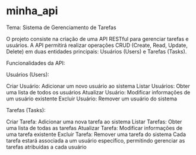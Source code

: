 # minha_api
Tema: Sistema de Gerenciamento de Tarefas

O projeto consiste na criação de uma API RESTful para gerenciar tarefas e usuários. A API permitirá realizar operações CRUD (Create, Read, Update, Delete) em duas entidades principais: Usuários (Users) e Tarefas (Tasks).

Funcionalidades da API:

Usuários (Users):

Criar Usuário: Adicionar um novo usuário ao sistema
Listar Usuários: Obter uma lista de todos os usuários
Atualizar Usuário: Modificar informações de um usuário existente
Excluir Usuário: Remover um usuário do sistema

Tarefas (Tasks):

Criar Tarefa: Adicionar uma nova tarefa ao sistema
Listar Tarefas: Obter uma lista de todas as tarefas
Atualizar Tarefa: Modificar informações de uma tarefa existente
Excluir Tarefa: Remover uma tarefa do sistema
Cada tarefa estará associada a um usuário específico, permitindo gerenciar as tarefas atribuídas a cada usuário
